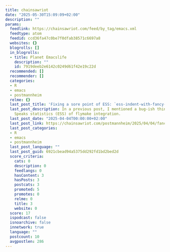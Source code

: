 ```yaml
---
title: chainsawriot
date: "2025-05-30T15:09:09+02:00"
description: ""
params:
  feedlink: https://chainsawriot.com/feed/by_tag/emacs.xml
  feedtype: atom
  feedid: ccd36fa47c0be7f0dfab38571c6697a8
  websites: {}
  blogrolls: []
  in_blogrolls:
  - title: Planet Emacslife
    description: ""
    id: 7919deeb2e6142c0249d61f42e19c22d
  recommended: []
  recommender: []
  categories:
  - R
  - emacs
  - postmannheim
  relme: {}
  last_post_title: 'Fixing a sore point of ESS: `ess-indent-with-fancy-comments`'
  last_post_description: In a previous post, I mentioned a bug-ish thing of Emacs
    Speaks statistics (ESS) of flymake integration.
  last_post_date: "2025-04-04T00:00:00+02:00"
  last_post_link: https://chainsawriot.com/postmannheim/2025/04/04/fancycomments.html
  last_post_categories:
  - R
  - emacs
  - postmannheim
  last_post_language: ""
  last_post_guid: 6921cbead94a5375dd292fd1bd2bed2d
  score_criteria:
    cats: 0
    description: 0
    feedlangs: 0
    hasContent: 3
    hasPosts: 3
    postcats: 3
    promoted: 5
    promotes: 0
    relme: 0
    title: 3
    website: 0
  score: 17
  ispodcast: false
  isnoarchive: false
  innetwork: true
  language: ""
  postcount: 10
  avgpostlen: 286
---
```

